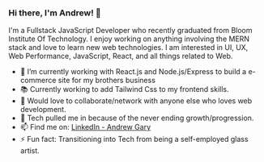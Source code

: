 ### Hi there, I'm Andrew! 👋

I'm a Fullstack JavaScript Developer who recently graduated from Bloom Institute Of Technology. I enjoy working on anything involving the MERN stack and love to learn new web technologies. I am interested in UI, UX, Web Performance, JavaScript, React, and all things related to Web.

- 🔭 I’m currently working with React.js and Node.js/Express to build a e-commerce site for my brothers business
- 📚 Currently working to add Tailwind Css to my frontend skills.
- 👯 Would love to collaborate/network with anyone else who loves web development.
- 🌱 Tech pulled me in because of the never ending growth/progression.
- 📫 Find me on: [LinkedIn - Andrew Gary](https://www.linkedin.com/in/andrew-gary-35339b209/)
- ⚡️ Fun fact: Transitioning into Tech from being a self-employed glass artist.
